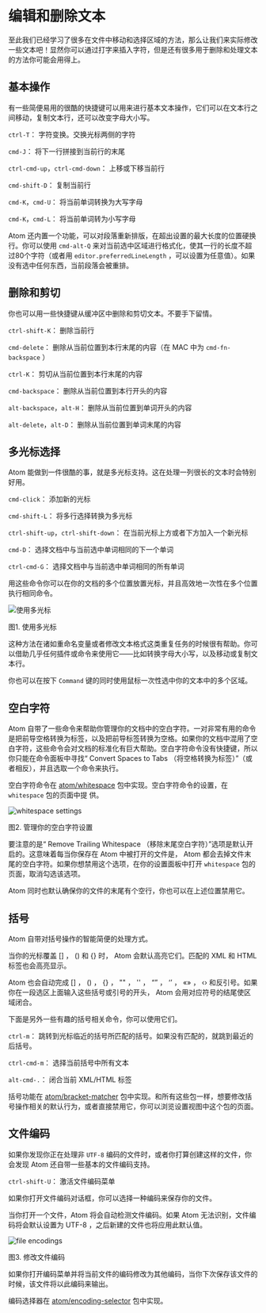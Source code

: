 # 编辑和删除文本

至此我们已经学习了很多在文件中移动和选择区域的方法，那么让我们来实际修改一些文本吧！显然你可以通过打字来插入字符，但是还有很多用于删除和处理文本的方法你可能会用得上。

## 基本操作

有一些简便易用的很酷的快捷键可以用来进行基本文本操作，它们可以在文本行之间移动，复制文本行，还可以改变字母大小写。

`ctrl-T`：
字符变换。交换光标两侧的字符

`cmd-J`：
将下一行拼接到当前行的末尾

`ctrl-cmd-up`，`ctrl-cmd-down`：
上移或下移当前行

`cmd-shift-D`：
复制当前行

`cmd-K`，`cmd-U`：
将当前单词转换为大写字母

`cmd-K`，`cmd-L`：
将当前单词转为小写字母

Atom 还内置一个功能，可以对段落重新排版，在超出设置的最大长度的位置硬换行。你可以使用 `cmd-alt-Q` 来对当前选中区域进行格式化，使其一行的长度不超过80个字符（或者用 `editor.preferredLineLength` ，可以设置为任意值）。如果没有选中任何东西，当前段落会被重排。

## 删除和剪切

你也可以用一些快捷键从缓冲区中删除和剪切文本。不要手下留情。

`ctrl-shift-K`：
删除当前行

`cmd-delete`：
删除从当前位置到本行末尾的内容（在 MAC 中为 `cmd-fn-backspace` ）

`ctrl-K`：
剪切从当前位置到本行末尾的内容

`cmd-backspace`：
删除从当前位置到本行开头的内容

`alt-backspace`，`alt-H`：
删除从当前位置到单词开头的内容

`alt-delete`，`alt-D`：
删除从当前位置到单词末尾的内容

## 多光标选择

Atom 能做到一件很酷的事，就是多光标支持。这在处理一列很长的文本时会特别好用。

`cmd-click`：
添加新的光标

`cmd-shift-L`：
将多行选择转换为多光标

`ctrl-shift-up`，`ctrl-shift-down`：
在当前光标上方或者下方加入一个新光标

`cmd-D`：
选择文档中与当前选中单词相同的下一个单词

`ctrl-cmd-G`：
选择文档中与当前选中单词相同的所有单词

用这些命令你可以在你的文档的多个位置放置光标，并且高效地一次性在多个位置执行相同命令。

![使用多光标](http://flight-manual.atom.io/using-atom/images/multiple-cursors.gif)

图1. 使用多光标

这种方法在诸如重命名变量或者修改文本格式这类重复任务的时候很有帮助。你可以借助几乎任何插件或命令来使用它——比如转换字母大小写，以及移动或复制文本行。

你也可以在按下 `Command` 键的同时使用鼠标一次性选中你的文本中的多个区域。

## 空白字符

Atom 自带了一些命令来帮助你管理你的文档中的空白字符。一对非常有用的命令是把前导空格转换为标签，以及把前导标签转换为空格。如果你的文档中混用了空白字符，这些命令会对文档的标准化有巨大帮助。空白字符命令没有快捷键，所以你只能在命令面板中寻找“ Convert Spaces to Tabs （将空格转换为标签）”（或者相反），并且选取一个命令来执行。

空白字符命令在 [atom/whitespace](https://github.com/atom/whitespace) 包中实现。空白字符命令的设置，在 `whitespace` 包的页面中提
供。

![whitespace settings](http://flight-manual.atom.io/using-atom/images/whitespace.png)

图2. 管理你的空白字符设置

要注意的是“ Remove Trailing Whitespace （移除末尾空白字符）”选项是默认开启的。这意味着每当你保存在 Atom 中被打开的文件是， Atom 都会去掉文件末尾的空白字符。如果你想禁用这个选项，在你的设置面板中打开 `whitespace` 包的页面，取消勾选该选项。

Atom 同时也默认确保你的文件的末尾有个空行，你也可以在上述位置禁用它。

## 括号

Atom 自带对括号操作的智能简便的处理方式。

当你的光标覆盖 [] ， () 和 {} 时， Atom 会默认高亮它们。匹配的 XML 和  HTML 标签也会高亮显示。

Atom 也会自动完成 [] ， () ， {} ， "" ， '' ， “” ， ‘’ ， «» ， ‹› 和反引号。如果你在一段选区上面输入这些括号或引号的开头， Atom 会用对应符号的结尾使区域闭合。

下面是另外一些有趣的括号相关命令，你可以使用它们。

`ctrl-m`：
跳转到光标临近的括号所匹配的括号。如果没有匹配的，就跳到最近的后括号。

`ctrl-cmd-m`：
选择当前括号中所有文本

`alt-cmd-.`：
闭合当前 XML/HTML 标签

括号功能在 [atom/bracket-matcher](https://github.com/atom/bracket-matcher) 包中实现。和所有这些包一样，想要修改括号操作相关的默认行为，或者直接禁用它，你可以浏览设置视图中这个包的页面。

## 文件编码

如果你发现你正在处理非 `UTF-8` 编码的文件时，或者你打算创建这样的文件，你会发现 Atom 还自带一些基本的文件编码支持。

`ctrl-shift-U`：
激活文件编码菜单

如果你打开文件编码对话框，你可以选择一种编码来保存你的文件。

当你打开一个文件，Atom 将会自动检测文件编码。如果 Atom 无法识别，文件编码将会默认设置为 UTF-8 ，之后新建的文件也将应用此默认值。

![file encodings](http://flight-manual.atom.io/using-atom/images/encodings.png)

图3. 修改文件编码

如果你打开编码菜单并将当前文件的编码修改为其他编码，当你下次保存该文件的时候，该文件将以此编码来输出。

编码选择器在 [atom/encoding-selector](https://github.com/atom/encoding-selector) 包中实现。
